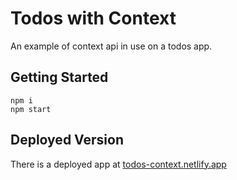# Todos with Context
An example of context api in use on a todos app.

## Getting Started

    npm i
    npm start

## Deployed Version

There is a deployed app at [todos-context.netlify.app](https://todos-context.netlify.app/)
